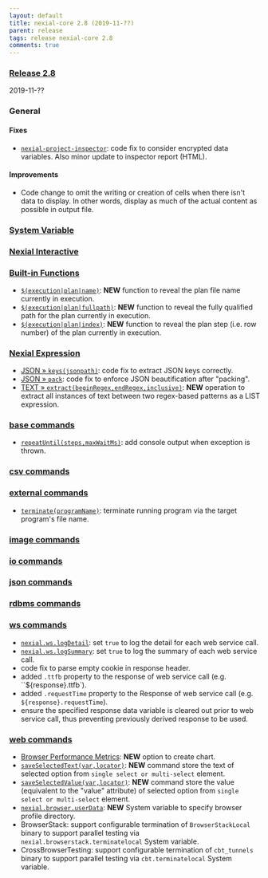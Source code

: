 ```yaml
---
layout: default
title: nexial-core 2.8 (2019-11-??)
parent: release
tags: release nexial-core 2.8
comments: true
---
```


### <a href="https://github.com/nexiality/nexial-core/releases/tag/nexial-core-v2.8_????" class="external-link" target="_nexial_link">Release 2.8</a>
2019-11-??


### General
#### Fixes
- [`nexial-project-inspector`](../userguide/BatchFiles#nexial-project-inspector): code fix to consider encrypted data 
  variables. Also minor update to inspector report (HTML).

#### Improvements
- Code change to omit the writing or creation of cells when there isn't data to display. In other words, display 
as much of the actual content as possible in output file.

### [System Variable](../systemvars)


### [Nexial Interactive](../interactive)


### [Built-in Functions](../functions)
- [`$(execution|plan|name)`](../functions/$(execution)#): **NEW** function to reveal the plan file name currently in 
  execution.
- [`$(execution|plan|fullpath)`](../functions/$(execution)#): **NEW** function to reveal the fully qualified path for 
  the plan currently in execution.
- [`$(execution|plan|index)`](../functions/$(execution)#): **NEW** function to reveal the plan step (i.e. row number) 
  of the plan currently in execution.


### [Nexial Expression](../expressions)
- [JSON &raquo; `keys(jsonpath)`](../expressions/JSONexpression#keysjsonpath): code fix to extract JSON keys correctly. 
- [JSON &raquo; `pack`](../expressions/JSONexpression#pack): code fix to enforce JSON beautification after "packing".
- [TEXT &raquo; `extract(beginRegex,endRegex,inclusive)`](../expressions/TEXTexpression#extractbeginregexendregexinclusive): 
  **NEW** operation to extract all instances of text between two regex-based patterns as a LIST expression.


### [base commands](../commands/base)
- [`repeatUntil(steps,maxWaitMs)`](../commands/base/repeatUntil(steps,maxWaitMs)): add console output when exception 
  is thrown.


### [csv commands](../commands/csv)


### [external commands](../commands/external)
- [`terminate(programName)`](../commands/external/terminate(programName)): terminate running program via the target 
  program's file name.


### [image commands](../commands/image)
 

### [io commands](../commands/io)


### [json commands](../commands/json)


### [rdbms commands](../commands/rdbms)


### [ws commands](../commands/ws)
- [`nexial.ws.logDetail`](../systemvars/index#nexial.ws.logDetail): set `true` to log the detail for each web service
  call.
- [`nexial.ws.logSummary`](../systemvars/index#nexial.ws.logSummary): set `true` to log the summary of each web service
  call.
- code fix to parse empty cookie in response header.
- added `.ttfb` property to the response of web service call (e.g. ``${response}.ttfb`).
- added `.requestTime` property to the Response of web service call (e.g. `${response}.requestTime`).
- ensure the specified response data variable is cleared out prior to web service call, thus preventing previously 
  derived response to be used.


### [web commands](../commands/web)
- [Browser Performance Metrics](../commands/web/browsermetrics): **NEW** option to create chart.
- [`saveSelectedText(var,locator)`](../commands/web/saveSelectedText(var,locator)): **NEW** command store the text of 
 selected option from `single select or multi-select` element.
- [`saveSelectedValue(var,locator)`](../commands/web/saveSelectedValue(var,locator)): **NEW** command store the value
 (equivalent to the "value" attribute) of selected option from `single select or multi-select` element.
- [`nexial.browser.userData`](../systemvars/index#nexial.browser.userData): **NEW** System variable to specify browser 
  profile directory.
- BrowserStack: support configurable termination of `BrowserStackLocal` binary to support parallel testing via 
  `nexial.browserstack.terminatelocal` System variable. 
- CrossBrowserTesting: support configurable termination of `cbt_tunnels` binary to support parallel testing via 
  `cbt.terminatelocal` System variable.
